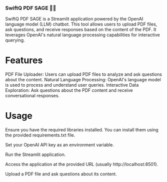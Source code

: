 ### SwiftQ PDF SAGE 📄💬
SwiftQ PDF SAGE is a Streamlit application powered by the OpenAI language model (LLM) chatbot. This tool allows users to upload PDF files, ask questions, and receive responses based on the content of the PDF. It leverages OpenAI's natural language processing capabilities for interactive querying.

# Features
PDF File Uploader: Users can upload PDF files to analyze and ask questions about the content.
Natural Language Processing: OpenAI's language model is used to process and understand user queries.
Interactive Data Exploration: Ask questions about the PDF content and receive conversational responses.

# Usage
Ensure you have the required libraries installed. You can install them using the provided requirements.txt file.

Set your OpenAI API key as an environment variable.

Run the Streamlit application.

Access the application at the provided URL (usually http://localhost:8501).

Upload a PDF file and ask questions about its content.
